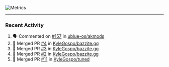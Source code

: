 ![Metrics](https://metrics.lecoq.io/KyleGospo?template=classic&base=header%2C%20activity%2C%20community%2C%20repositories%2C%20metadata&base.indepth=false&base.hireable=false&base.skip=false&config.timezone=America%2FLos_Angeles)

---
### Recent Activity
<!--START_SECTION:activity-->
1. 🗣 Commented on [#157](https://github.com/ublue-os/akmods/issues/157#issuecomment-2031018382) in [ublue-os/akmods](https://github.com/ublue-os/akmods)
2. 🎉 Merged PR [#4](https://github.com/KyleGospo/bazzite.gg/pull/4) in [KyleGospo/bazzite.gg](https://github.com/KyleGospo/bazzite.gg)
3. 🎉 Merged PR [#3](https://github.com/KyleGospo/bazzite.gg/pull/3) in [KyleGospo/bazzite.gg](https://github.com/KyleGospo/bazzite.gg)
4. 🎉 Merged PR [#2](https://github.com/KyleGospo/bazzite.gg/pull/2) in [KyleGospo/bazzite.gg](https://github.com/KyleGospo/bazzite.gg)
5. 🎉 Merged PR [#11](https://github.com/KyleGospo/tuned/pull/11) in [KyleGospo/tuned](https://github.com/KyleGospo/tuned)
<!--END_SECTION:activity-->

